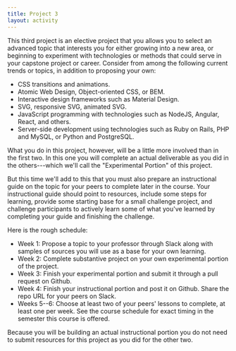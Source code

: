 ```yaml
---
title: Project 3
layout: activity
---
```


This third project is an elective project that you allows you to select an advanced topic that interests you for either growing into a new area, or beginning to experiment with technologies or methods that could serve in your capstone project or career. Consider from among the following current trends or topics, in addition to proposing your own:

* CSS transitions and animations.
* Atomic Web Design, Object-oriented CSS, or BEM.
* Interactive design frameworks such as Material Design.
* SVG, responsive SVG, animated SVG.
* JavaScript programming with technologies such as NodeJS, Angular, React, and others.
* Server-side development using technologies such as Ruby on Rails, PHP and MySQL, or Python and PostgreSQL.

What you do in this project, however, will be a little more involved than in the first two. In this one you will complete an actual deliverable as you did in the others---which we'll call the "Experimental Portion" of this project.

But this time we'll add to this that you must also prepare an instructional guide on the topic for your peers to complete later in the course. Your instructional guide should point to resources, include some steps for learning, provide some starting base for a small challenge project, and challenge participants to actively learn some of what you've learned by completing your guide and finishing the challenge.

Here is the rough schedule:

* Week 1: Propose a topic to your professor through Slack along with samples of sources you will use as a base for your own learning.
* Week 2: Complete substantive project on your own experimental portion of the project.
* Week 3: Finish your experimental portion and submit it through a pull request on Github.
* Week 4: Finish your instructional portion and post it on Github. Share the repo URL for your peers on Slack.
* Weeks 5--6: Choose at least two of your peers' lessons to complete, at least one per week. See the course schedule for exact timing in the semester this course is offered.

Because you will be building an actual instructional portion you do not need to submit resources for this project as you did for the other two.
